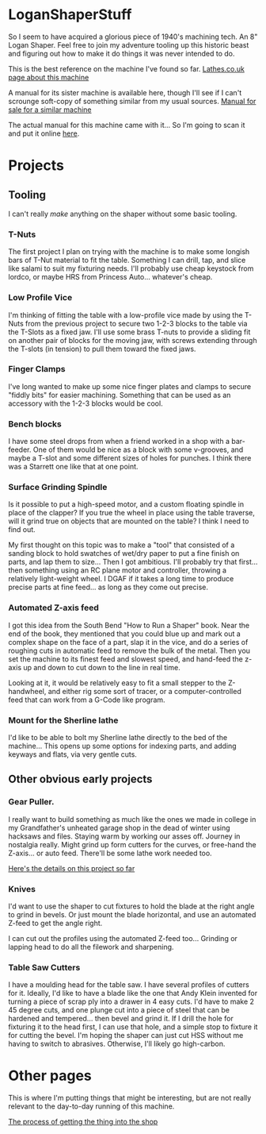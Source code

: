 # LoganShaperStuff

So I seem to have acquired a glorious piece of 1940's machining tech.  An 8" Logan Shaper.
Feel free to join my adventure tooling up this historic beast and figuring out how to make it do things it was never intended to do.

This is the best reference on the machine I've found so far.
[Lathes.co.uk page about this machine](http://www.lathes.co.uk/loganshaper/index.html)

A manual for its sister machine is available here, though I'll see if I can't scrounge soft-copy of something similar from my usual sources.
[Manual for sale for a similar machine](https://store.lathes.co.uk/print/mb580)

The actual manual for this machine came with it... So I'm going to scan it and put it online [here](https://pcoueffin.github.io/LoganShaperStuff/Manual).

# Projects

## Tooling

I can't really _make_ anything on the shaper without some basic tooling.

### T-Nuts

The first project I plan on trying with the machine is to make some longish bars of T-Nut material to fit the table.  Something I can drill, tap, and slice like salami to suit my fixturing needs.  I'll probably use cheap keystock from lordco, or maybe HRS from Princess Auto... whatever's cheap.

### Low Profile Vice
I'm thinking of fitting the table with a low-profile vice made by using the T-Nuts from the previous project to secure two 1-2-3 blocks to the table via the T-Slots as a fixed jaw.  I'll use some brass T-nuts to provide a sliding fit on another pair of blocks for the moving jaw, with screws extending through the T-slots (in tension) to pull them toward the fixed jaws.



### Finger Clamps

I've long wanted to make up some nice finger plates and clamps to secure "fiddly bits" for easier machining.  Something that can be used as an accessory with the 1-2-3 blocks would be cool.

### Bench blocks

I have some steel drops from when a friend worked in a shop with a bar-feeder.  One of them would be nice as a block with some v-grooves, and maybe a T-slot and some different sizes of holes for punches.  I think there was a Starrett one like that at one point.

### Surface Grinding Spindle

Is it possible to put a high-speed motor, and a custom floating spindle in place of the clapper?  If you true the wheel in place using the table traverse, will it grind true on objects that are mounted on the table?  I think I need to find out.

My first thought on this topic was to make a "tool" that consisted of a sanding block to hold swatches of wet/dry paper to put a fine finish on parts, and lap them to size... Then I got ambitious.  I'll probably try that first... then something using an RC plane motor and controller, throwing a relatively light-weight wheel.  I DGAF if it takes a long time to produce precise parts at fine feed... as long as they come out precise.

### Automated Z-axis feed

I got this idea from the South Bend "How to Run a Shaper" book.  Near the end of the book, they mentioned that you could blue up and mark out a complex shape on the face of a part, slap it in the vice, and do a series of roughing cuts in automatic feed to remove the bulk of the metal.  Then you set the machine to its finest feed and slowest speed, and hand-feed the z-axis up and down to cut down to the line in real time.

Looking at it, it would be relatively easy to fit a small stepper to the Z-handwheel, and either rig some sort of tracer, or a computer-controlled feed that can work from a G-Code like program.

### Mount for the Sherline lathe

I'd like to be able to bolt my Sherline lathe directly to the bed of the machine... This opens up some options for indexing parts, and adding keyways and flats, via very gentle cuts.

## Other obvious early projects

### Gear Puller.

I really want to build something as much like the ones we made in
college in my Grandfather's unheated garage shop in the dead of winter
using hacksaws and files.  Staying warm by working our asses off.
Journey in nostalgia really.  Might grind up form cutters for the
curves, or free-hand the Z-axis... or auto feed.  There'll be some
lathe work needed too.

[Here's the details on this project so far](http://pcoueffin.github.io/LoganShaperStuff/gearpuller/)

### Knives

I'd want to use the shaper to cut fixtures to hold the blade at the right angle to grind in bevels.  Or just mount the blade horizontal, and use an automated Z-feed to get the angle right.

I can cut out the profiles using the automated Z-feed too... Grinding or lapping head to do all the filework and sharpening.

### Table Saw Cutters

I have a moulding head for the table saw.  I have several profiles of cutters for it.  Ideally, I'd like to have a blade like the one that Andy Klein invented for turning a piece of scrap ply into a drawer in 4 easy cuts.  I'd have to make 2 45 degree cuts, and one plunge cut into a piece of steel that can be hardened and tempered... then bevel and grind it.  If I drill the hole for fixturing it to the head first, I can use that hole, and a simple stop to fixture it for cutting the bevel.  I'm hoping the shaper can just cut HSS without me having to switch to abrasives.  Otherwise, I'll likely go high-carbon.


# Other pages

This is where I'm putting things that might be interesting, but are not really relevant to the day-to-day running of this machine.

[The process of getting the thing into the shop](https://pcoueffin.github.io/LoganShaperStuff/Rigging_And_Lifting)
